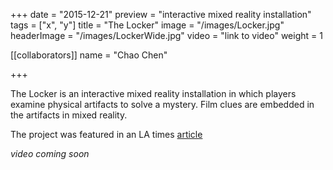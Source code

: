 +++
date = "2015-12-21"
preview = "interactive mixed reality installation"
tags = ["x", "y"]
title = "The Locker"
image = "/images/Locker.jpg"
headerImage = "/images/LockerWide.jpg"
video = "link to video"
weight = 1

[[collaborators]]
name = "Chao Chen"

+++

The Locker is an interactive mixed reality installation in which players examine physical artifacts to solve a mystery. Film clues are embedded in the artifacts in mixed reality.

The project was featured in an LA times [article](http://www.latimes.com/entertainment/herocomplex/la-et-hc-usc-women-video-game-design-program-20160124-htmlstory.html)


*video coming soon*



